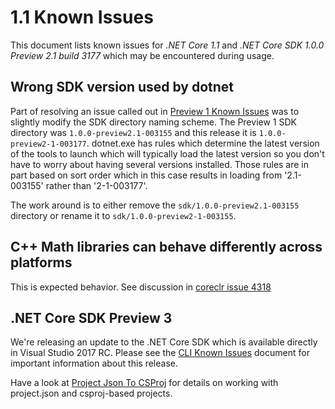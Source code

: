# 1.1 Known Issues

This document lists known issues for *.NET Core 1.1* and *.NET Core SDK 1.0.0 Preview 2.1 build 3177* which may be encountered during usage.

## Wrong SDK version used by dotnet

Part of resolving an issue called out in [Preview 1 Known Issues](1.1.0-preview1-known-issues.md) was to slightly modify the SDK directory naming scheme. The Preview 1 SDK directory was `1.0.0-preview2.1-003155` and this release it is `1.0.0-preview2-1-003177`. dotnet.exe has rules which determine the latest version of the tools to launch which will typically load the latest version so you don't have to worry about having several versions installed. Those rules are in part based on sort order which in this case results in loading from '2.1-003155' rather than '2-1-003177'.

The work around is to either remove the `sdk/1.0.0-preview2.1-003155` directory or rename it to `sdk/1.0.0-preview2-1-003155`.

## C++ Math libraries can behave differently across platforms

This is expected behavior. See discussion in [coreclr issue 4318](https://github.com/dotnet/coreclr/issues/4318)

## .NET Core SDK Preview 3

We're releasing an update to the .NET Core SDK which is available directly in Visual Studio 2017 RC. Please see the [CLI Known Issues](https://github.com/dotnet/core/blob/master/cli/known-issues.md) document for important information about this release.

Have a look at [Project Json To CSProj](https://github.com/dotnet/cli/blob/rel/1.0.0/Documentation/ProjectJsonToCSProj.md) for details on working with project.json and csproj-based projects.